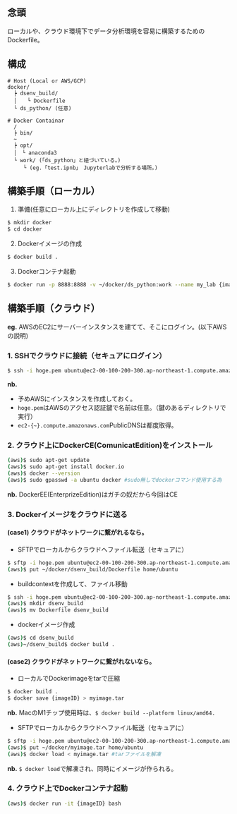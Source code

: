 ## 念頭
ローカルや、クラウド環境下でデータ分析環境を容易に構築するためのDockerfile。


## 構成
```
# Host (Local or AWS/GCP)
docker/
  ┝ dsenv_build/
  │　　└ Dockerfile
  └ ds_python/ (任意)

# Docker Containar
  /
  ┝ bin/
  ~
  ┝ opt/
  │　└ anaconda3
  └ work/ (「ds_python」と紐づいている。)
     └ (eg.「test.ipnb」　Jupyterlabで分析する場所。)
```


## 構築手順（ローカル）
1. 準備(任意にローカル上にディレクトリを作成して移動)
```sh
$ mkdir docker
$ cd docker
```

2. Dockerイメージの作成
```sh
$ docker build .
```

3. Dockerコンテナ起動
```sh
$ docker run -p 8888:8888 -v ~/docker/ds_python:work --name my_lab {image}
```


## 構築手順（クラウド）
__eg.__ AWSのEC2にサーバーインスタンスを建てて、そこにログイン。(以下AWSの説明)

### 1. SSHでクラウドに接続（セキュアにログイン）
```sh
$ ssh -i hoge.pem ubuntu@ec2-00-100-200-300.ap-northeast-1.compute.amazonaws.com
```
__nb.__
* 予めAWSにインスタンスを作成しておく。
* `hoge.pem`はAWSのアクセス認証鍵で名前は任意。（鍵のあるディレクトリで実行）
* `ec2-{~}.compute.amazonaws.com`PublicDNSは都度取得。

### 2. クラウド上にDockerCE(ComunicatEdition)をインストール
```sh
(aws)$ sudo apt-get update
(aws)$ sudo apt-get install docker.io
(aws)$ docker --version
(aws)$ sudo gpasswd -a ubuntu docker #sudo無しでdockerコマンド使用する為
```
__nb.__ DockerEE(EnterprizeEdition)はガチの奴だから今回はCE

### 3. Dockerイメージをクラウドに送る
#### (case1) クラウドがネットワークに繋がれるなら。
* SFTPでローカルからクラウドへファイル転送（セキュアに）
```sh
$ sftp -i hoge.pem ubuntu@ec2-00-100-200-300.ap-northeast-1.compute.amazonaws.com
(aws)$ put ~/docker/dsenv_build/Dockerfile home/ubuntu
```
* buildcontextを作成して、ファイル移動
```sh
$ ssh -i hoge.pem ubuntu@ec2-00-100-200-300.ap-northeast-1.compute.amazonaws.com
(aws)$ mkdir dsenv_build
(aws)$ mv Dockerfile dsenv_build
```
* dockerイメージ作成
```sh
(aws)$ cd dsenv_build
(aws)~/dsenv_build$ docker build .
```

#### (case2) クラウドがネットワークに繋がれないなら。
* ローカルでDockerimageをtarで圧縮
```sh
$ docker build .
$ docker save {imageID} > myimage.tar
```
__nb.__ MacのM1チップ使用時は、`$ docker build --platform linux/amd64.`

* SFTPでローカルからクラウドへファイル転送（セキュアに）
```sh
$ sftp -i hoge.pem ubuntu@ec2-00-100-200-300.ap-northeast-1.compute.amazonaws.com
(aws)$ put ~/docker/myimage.tar home/ubuntu
(aws)$ docker load < myimage.tar #tarファイルを解凍
```
__nb.__ `$ docker load`で解凍され、同時にイメージが作られる。

### 4. クラウド上でDockerコンテナ起動
```sh
(aws)$ docker run -it {imageID} bash
```

